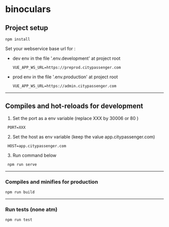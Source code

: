 # binoculars

## Project setup

```
npm install
```

Set your webservice base url for :

- dev env in the file '.env.development' at project root

  ```
  VUE_APP_WS_URL=https://preprod.citypassenger.com
  ```

- prod env in the file '.env.production' at project root

  ```
  VUE_APP_WS_URL=https://admin.citypassenger.com
  ```

---

## Compiles and hot-reloads for development

1. Set the port as a env variable (replace XXX by 30006 or 80 )

```
 PORT=XXX
```

2. Set the host as env variable (keep the value app.citypassenger.com)

```
 HOST=app.citypassenger.com
```

3. Run command below

```
 npm run serve
```

---

### Compiles and minifies for production

```
npm run build
```

---

### Run tests (none atm)

```
npm run test
```

